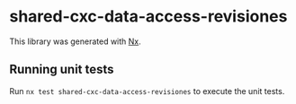 # shared-cxc-data-access-revisiones

This library was generated with [Nx](https://nx.dev).

## Running unit tests

Run `nx test shared-cxc-data-access-revisiones` to execute the unit tests.

